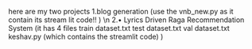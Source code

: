 here are my two projects 
1.blog generation (use the vnb_new.py as it contain its stream lit code!! ) \n
2.•	Lyrics Driven Raga Recommendation System (it has 4 files 
train dataset.txt
test dataset.txt
val dataset.txt
keshav.py (which contains the streamlit code)
)
